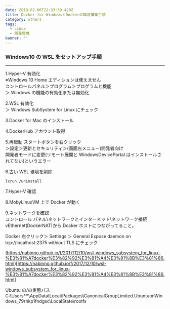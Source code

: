 ```yaml
---
date: 2019-02-06T22:33:59.420Z
title: Docker-for-WindowsとDockerの環境構築手順
category: others
tags:
  - Linux
  - 開発環境
banner: ''
---
```


### Windows10 の WSL をセットアップ手順

---

1.Hyper-V 有効化  
※Windows 10 Home エディションは使えません  
コントロールパネル＞プログラム＞プログラムと機能  
＞ Windows の機能の有効化または無効化

2.WSL 有効化  
＞ Windows SubSystem for Linux にチェック

3.Docker for Mac のインストール

4.DockerHub アカウント取得

5.再起動
スタートボタンを右クリック  
＞設定＞更新とセキュリティ＞(画面左メニュー)開発者向け  
開発者モードに変更(リモート展開と WindowsDevicePortal はインストールされてない)というエラー

6.古い WSL 環境を削除

```
lxrun /uninstall
```

7.Hyper-V 確認

8.MobyLinuxVM 上で Docker が動く

9.ネットワークを確認  
コントロール パネル\ネットワークとインターネット\ネットワーク接続  
vEthernet(DockerNAT)から Docker ホストにつながってること。

Docker 右クリック＞ Settings ＞ General
Expose daemon on tcp://localhost:2375 withiout TLS にチェック

(https://nabinno.github.io/f/2017/12/10/wsl-windows_subsystem_for_linux-%E3%81%A7docker%E3%82%92%E3%81%A4%E3%81%8B%E3%81%86.html)[https://nabinno.github.io/f/2017/12/10/wsl-windows_subsystem_for_linux-%E3%81%A7docker%E3%82%92%E3%81%A4%E3%81%8B%E3%81%86.html]

Ubuntu の/の実態パス
C:\Users\***\***\AppData\Local\Packages\CanonicalGroupLimited.UbuntuonWindows_79rhkp1fndgsc\LocalState\rootfs
